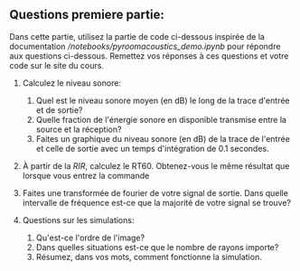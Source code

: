 ## Questions premiere partie:

Dans cette partie, utilisez la partie de code ci-dessous inspirée de la documentation _/notebooks/pyroomacoustics_demo.ipynb_ pour répondre aux questions ci-dessous. Remettez vos réponses à ces questions et votre code sur le site du cours.

1. Calculez le niveau sonore:
   1. Quel est le niveau sonore moyen (en dB) le long de la trace d'entrée et de sortie?
   2. Quelle fraction de l'énergie sonore en disponible transmise entre la source et la réception?
   3. Faites un graphique du niveau sonore (en dB) de la trace de l'entrée et celle de sortie avec un temps d'intégration de 0.1 secondes.

2. À partir de la _RIR_, calculez le RT60. Obtenez-vous le même résultat que lorsque vous entrez la commande 

3. Faites une transformée de fourier de votre signal de sortie. Dans quelle intervalle de fréquence est-ce que la majorité de votre signal se trouve?

4. Questions sur les simulations:
   1. Qu'est-ce l'ordre de l'image?
   2. Dans quelles situations est-ce que le nombre de rayons importe? 
   3. Résumez, dans vos mots, comment fonctionne la simulation.

